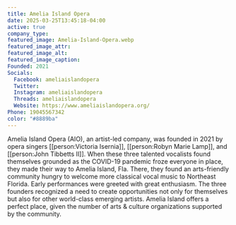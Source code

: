 ```yaml
---
title: Amelia Island Opera
date: 2025-03-25T13:45:18-04:00
active: true
company_type: 
featured_image: Amelia-Island-Opera.webp
featured_image_attr: 
featured_image_alt: 
featured_image_caption: 
Founded: 2021
Socials: 
  Facebook: ameliaislandopera
  Twitter: 
  Instagram: ameliaislandopera
  Threads: ameliaislandopera
  Website: https://www.ameliaislandopera.org/
Phone: 19045567342​
color: "#8889ba"
---
```

Amelia Island Opera (AIO), an artist-led company, was founded in 2021 by opera singers [[person:Victoria Isernia]], [[person:Robyn Marie Lamp]], and [[person:John Tibbetts II]]. When these three talented vocalists found themselves grounded as the COVID-19 pandemic froze everyone in place, they made their way to Amelia Island, Fla. There, they found an arts-friendly community hungry to welcome more classical vocal music to Northeast Florida. Early performances were greeted with great enthusiasm. The three founders recognized a need to create opportunities not only for themselves but also for other world-class emerging artists. Amelia Island offers a perfect place, given the number of arts & culture organizations supported by the community.

